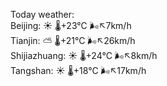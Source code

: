Today weather:  
Beijing: ☀️   🌡️+23°C 🌬️↖7km/h  
Tianjin: ⛅️  🌡️+21°C 🌬️↖26km/h  
Shijiazhuang: ☀️   🌡️+24°C 🌬️↖8km/h  
Tangshan: ☀️   🌡️+18°C 🌬️↖17km/h  
